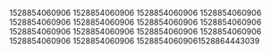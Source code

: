 1528854060906
1528854060906
1528854060906
1528854060906
1528854060906
1528854060906
1528854060906
1528854060906
1528854060906
1528854060906
1528854060906
1528854060906
1528854060906
1528854060906
15288540609061528864443039